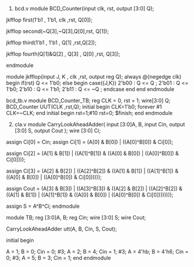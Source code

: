1. bcd.v
module BCD_Counter(input clk, rst, output [3:0] Q);
  
  jkfflop first(1'b1 , 1'b1, clk ,rst, Q[0]);
  
  jkfflop second(~Q[3],~Q[3],Q[0],rst, Q[1]);
  
  jkfflop third(1'b1 , 1'b1 , Q[1] ,rst,Q[2]);

  jkfflop fourth(Q[1]&Q[2] , Q[3] , Q[0] ,rst, Q[3]);

endmodule

module jkfflop(input  J, K , clk ,rst, output reg Q);
  always @(negedge clk) begin
    if(rst)
      Q <= 1'b0;
    else begin
    case({J,K})
      2'b00 : Q <= Q   ;
      2'b01 : Q <= 1'b0;
      2'b10 : Q <= 1'b1;
      2'b11 : Q <= ~Q  ;
    endcase
  end
  end
endmodule

bcd_tb.v
module BCD_Counter_TB;
  reg CLK = 0, rst = 1;
  wire[3:0] Q;
  BCD_Counter UUT(CLK ,rst,Q);
initial begin
CLK=1'b0;
forever #1 CLK=~CLK;
end
initial begin
rst=1;#10
rst=0;
$finish;
end
endmodule

2. cla.v
module CarryLookAheadAdder(
input [3:0]A, B, 
input Cin,
output [3:0] S,
output Cout
);
wire [3:0] Ci; 

assign Ci[0] = Cin;
assign Ci[1] = (A[0] & B[0]) | ((A[0]^B[0]) & Ci[0]);
 
assign Ci[2] = (A[1] & B[1]) | ((A[1]^B[1]) & ((A[0] & B[0]) | ((A[0]^B[0]) & Ci[0])));
 
assign Ci[3] = (A[2] & B[2]) | ((A[2]^B[2]) & ((A[1] & B[1]) | ((A[1]^B[1]) & ((A[0] & B[0]) | ((A[0]^B[0]) & Ci[0])))));

assign Cout  = (A[3] & B[3]) | ((A[3]^B[3]) & ((A[2] & B[2]) | ((A[2]^B[2]) & ((A[1] & B[1]) | ((A[1]^B[1]) & ((A[0] & B[0]) | ((A[0]^B[0]) & Ci[0])))))));

assign S = A^B^Ci;
endmodule

module TB;
reg [3:0]A, B; 
reg Cin;
wire [3:0] S;
wire Cout;

CarryLookAheadAdder utt(A, B, Cin, S, Cout);

initial begin

A = 1; B = 0; Cin = 0; #3;
A = 2; B = 4; Cin = 1; #3;
A = 4'hb; B = 4'h6; Cin = 0; #3;
A = 5; B = 3; Cin = 1;
end
endmodule
